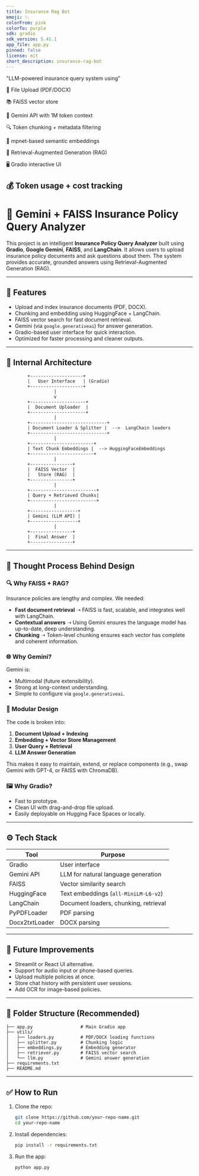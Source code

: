 ```yaml
---
title: Insurance Rag Bot
emoji: 📉
colorFrom: pink
colorTo: purple
sdk: gradio
sdk_version: 5.41.1
app_file: app.py
pinned: false
license: mit
short_description: insurance-rag-bot
---
```

 "LLM-powered insurance query system using"

📄 File Upload (PDF/DOCX)

📚 FAISS vector store

🤖 Gemini API with 1M token context

🔍 Token chunking + metadata filtering

🧠 mpnet-based semantic embeddings

💬 Retrieval-Augmented Generation (RAG)

🖥️ Gradio interactive UI

💰 Token usage + cost tracking
---

# 🧠 Gemini + FAISS Insurance Policy Query Analyzer

This project is an intelligent **Insurance Policy Query Analyzer** built using **Gradio**, **Google Gemini**, **FAISS**, and **LangChain**. It allows users to upload insurance policy documents and ask questions about them. The system provides accurate, grounded answers using Retrieval-Augmented Generation (RAG).

---

## 🔧 Features

* Upload and index insurance documents (PDF, DOCX).
* Chunking and embedding using HuggingFace + LangChain.
* FAISS vector search for fast document retrieval.
* Gemini (via `google.generativeai`) for answer generation.
* Gradio-based user interface for quick interaction.
* Optimized for faster processing and cleaner outputs.

---

## 🧱 Internal Architecture

```plaintext
        +--------------------+
        |   User Interface   | (Gradio)
        +--------------------+
                  |
                  v
        +---------------------+
        |  Document Uploader  |
        +---------------------+
                  |
        +-----------------------------+
        | Document Loader & Splitter |  -->  LangChain loaders
        +-----------------------------+
                  |
        +------------------------+
        | Text Chunk Embeddings |  --> HuggingFaceEmbeddings
        +------------------------+
                  |
        +----------------+
        |  FAISS Vector  |
        |   Store (RAG)  |
        +----------------+
                  |
        +-------------------------+
        | Query + Retrieved Chunks|
        +-------------------------+
                  |
        +------------------+
        | Gemini (LLM API) |
        +------------------+
                  |
        +----------------+
        |  Final Answer  |
        +----------------+
```

---

## 🧠 Thought Process Behind Design

### 🔍 Why FAISS + RAG?

Insurance policies are lengthy and complex. We needed:

* **Fast document retrieval** ➝ FAISS is fast, scalable, and integrates well with LangChain.
* **Contextual answers** ➝ Using Gemini ensures the language model has up-to-date, deep understanding.
* **Chunking** ➝ Token-level chunking ensures each vector has complete and coherent information.

### 🌐 Why Gemini?

Gemini is:

* Multimodal (future extensibility).
* Strong at long-context understanding.
* Simple to configure via `google.generativeai`.

### 🧱 Modular Design

The code is broken into:

1. **Document Upload + Indexing**
2. **Embedding + Vector Store Management**
3. **User Query + Retrieval**
4. **LLM Answer Generation**

This makes it easy to maintain, extend, or replace components (e.g., swap Gemini with GPT-4, or FAISS with ChromaDB).

### 🖼️ Why Gradio?

* Fast to prototype.
* Clean UI with drag-and-drop file upload.
* Easily deployable on Hugging Face Spaces or locally.

---

## ⚙️ Tech Stack

| Tool           | Purpose                               |
| -------------- | ------------------------------------- |
| Gradio         | User interface                        |
| Gemini API     | LLM for natural language generation   |
| FAISS          | Vector similarity search              |
| HuggingFace    | Text embeddings (`all-MiniLM-L6-v2`)  |
| LangChain      | Document loaders, chunking, retrieval |
| PyPDFLoader    | PDF parsing                           |
| Docx2txtLoader | DOCX parsing                          |

---

## 🚀 Future Improvements

* Streamlit or React UI alternative.
* Support for audio input or phone-based queries.
* Upload multiple policies at once.
* Store chat history with persistent user sessions.
* Add OCR for image-based policies.

---

## 📁 Folder Structure (Recommended)

```plaintext
├── app.py                  # Main Gradio app
├── utils/
│   ├── loaders.py          # PDF/DOCX loading functions
│   ├── splitter.py         # Chunking logic
│   ├── embeddings.py       # Embedding generator
│   ├── retriever.py        # FAISS vector search
│   └── llm.py              # Gemini answer generation
├── requirements.txt
├── README.md
```

---

## ✅ How to Run

1. Clone the repo:

   ```bash
   git clone https://github.com/your-repo-name.git
   cd your-repo-name
   ```

2. Install dependencies:

   ```bash
   pip install -r requirements.txt
   ```

3. Run the app:

   ```bash
   python app.py
   ```




